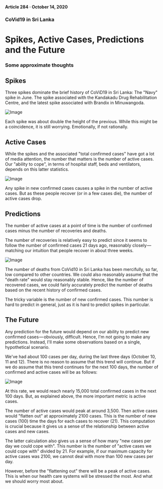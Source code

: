 #### Article 284 · October 14, 2020

### CoVid19 in Sri Lanka

# Spikes, Active Cases, Predictions and the Future

### Some approximate thoughts

## Spikes

Three spikes dominate the brief history of CoViD19 in Sri Lanka: The "Navy" spike in June. The spike associated with the Kandakadu Drug Rehabilitation Centre, and the latest spike associated with Brandix in Minuwangoda.

![Image](https://cdn-images-1.medium.com/max/800/1*Sqmgv5b1-wAywAPm27J2-A.png)

Each spike was about double the height of the previous. While this might be a coincidence, it is still worrying. Emotionally, if not rationally.

## Active Cases

While the spikes and the associated "total confirmed cases" have got a lot of media attention, the number that matters is the number of active cases. Our "ability to cope", in terms of hospital staff, beds and ventilators, depends on this latter statistics.

![Image](https://cdn-images-1.medium.com/max/800/1*zvQI51c3Md31IUOzbazGvQ.png)

Any spike in new confirmed cases causes a spike in the number of active cases. But as these people recover (or in a few cases die), the number of active cases drop.

## Predictions

The number of active cases at a point of time is the number of confirmed cases minus the number of recoveries and deaths.

The number of recoveries is relatively easy to predict since it seems to follow the number of confirmed cases 21 days ago, reasonably closely — matching our intuition that people recover in about three weeks.

![Image](https://cdn-images-1.medium.com/max/800/1*cLP3wvpNpQALSGBLbhx5AA.png)

The number of deaths from CoVid10 in Sri Lanka has been mercifully, so far, low compared to other countries. We could also reasonably assume that the "death rate" would stay reasonably stable. Hence, like the number of recovered cases, we could fairly accurately predict the number of deaths based on the recent history of confirmed cases.

The tricky variable is the number of new confirmed cases. This number is hard to predict in general, just as it is hard to predict spikes in particular.

## The Future

Any prediction for the future would depend on our ability to predict new confirmed cases — obviously, difficult. Hence, I'm not going to make any predictions. Instead, I'll make some observations based on a single, hypothetical scenario.

We've had about 100 cases per day, during the last three days (October 10, 11 and 12). There is no reason to assume that this trend will continue. But if we do assume that this trend continues for the next 100 days, the number of confirmed and active cases will be as follows:

![Image](https://cdn-images-1.medium.com/max/800/1*uhWpeoymW_INFC_GW4dJ5A.png)

At this rate, we would reach nearly 15,000 total confirmed cases in the next 100 days. But, as explained above, the more important metric is active cases.

The number of active cases would peak at around 3,500. Then active cases would "flatten out" at approximately 2100 cases. This is the number of new cases (100) time the days for each cases to recover (21). This computation is crucial because it gives us a sense of the relationship between active cases and new cases.

The latter calculation also gives us a sense of how many "new cases per day we could cope with". This number is the number of "active cases we could cope with" divided by 21. For example, if our maximum capacity for active cases was 2100, we cannot deal with more than 100 new cases per day.

However, before the "flattening out" there will be a peak of active cases. This is when our health care systems will be stressed the most. And what we should worry most about.